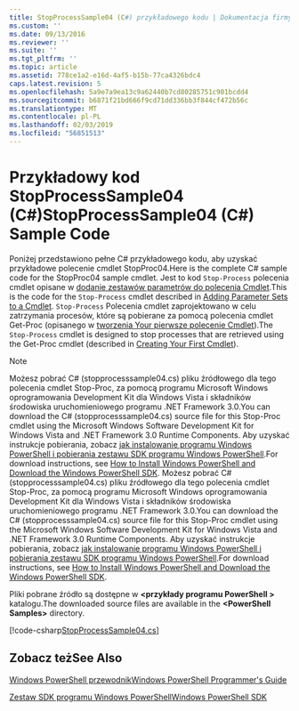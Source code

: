 ```yaml
---
title: StopProcessSample04 (C#) przykładowego kodu | Dokumentacja firmy Microsoft
ms.custom: ''
ms.date: 09/13/2016
ms.reviewer: ''
ms.suite: ''
ms.tgt_pltfrm: ''
ms.topic: article
ms.assetid: 778ce1a2-e16d-4af5-b15b-77ca4326bdc4
caps.latest.revision: 5
ms.openlocfilehash: 5a9e7a9ea13c9a62440b7cd80285751c901bcdd4
ms.sourcegitcommit: b6871f21bd666f9cd71dd336bb3f844cf472b56c
ms.translationtype: MT
ms.contentlocale: pl-PL
ms.lasthandoff: 02/03/2019
ms.locfileid: "56851513"
---
```

# <a name="stopprocesssample04-c-sample-code"></a><span data-ttu-id="51afd-102">Przykładowy kod StopProcessSample04 (C#)</span><span class="sxs-lookup"><span data-stu-id="51afd-102">StopProcessSample04 (C#) Sample Code</span></span>

<span data-ttu-id="51afd-103">Poniżej przedstawiono pełne C# przykładowego kodu, aby uzyskać przykładowe polecenie cmdlet StopProc04.</span><span class="sxs-lookup"><span data-stu-id="51afd-103">Here is the complete C# sample code for the StopProc04 sample cmdlet.</span></span> <span data-ttu-id="51afd-104">Jest to kod `Stop-Process` polecenia cmdlet opisane w [dodanie zestawów parametrów do polecenia Cmdlet](../cmdlet/adding-parameter-sets-to-a-cmdlet.md).</span><span class="sxs-lookup"><span data-stu-id="51afd-104">This is the code for the `Stop-Process` cmdlet described in [Adding Parameter Sets to a Cmdlet](../cmdlet/adding-parameter-sets-to-a-cmdlet.md).</span></span> <span data-ttu-id="51afd-105">`Stop-Process` Polecenia cmdlet zaprojektowano w celu zatrzymania procesów, które są pobierane za pomocą polecenia cmdlet Get-Proc (opisanego w [tworzenia Your pierwsze polecenie Cmdlet](../cmdlet/creating-a-cmdlet-without-parameters.md)).</span><span class="sxs-lookup"><span data-stu-id="51afd-105">The `Stop-Process` cmdlet is designed to stop processes that are retrieved using the Get-Proc cmdlet (described in [Creating Your First Cmdlet](../cmdlet/creating-a-cmdlet-without-parameters.md)).</span></span>

> [!NOTE]
> <span data-ttu-id="51afd-106">Możesz pobrać C# (stopprocesssample04.cs) pliku źródłowego dla tego polecenia cmdlet Stop-Proc, za pomocą programu Microsoft Windows oprogramowania Development Kit dla Windows Vista i składników środowiska uruchomieniowego programu .NET Framework 3.0.</span><span class="sxs-lookup"><span data-stu-id="51afd-106">You can download the C# (stopprocesssample04.cs) source file for this Stop-Proc cmdlet using the Microsoft Windows Software Development Kit for Windows Vista and .NET Framework 3.0 Runtime Components.</span></span> <span data-ttu-id="51afd-107">Aby uzyskać instrukcje pobierania, zobacz [jak instalowanie programu Windows PowerShell i pobierania zestawu SDK programu Windows PowerShell](/powershell/developer/installing-the-windows-powershell-sdk).</span><span class="sxs-lookup"><span data-stu-id="51afd-107">For download instructions, see [How to Install Windows PowerShell and Download the Windows PowerShell SDK](/powershell/developer/installing-the-windows-powershell-sdk).</span></span>
> <span data-ttu-id="51afd-108">Możesz pobrać C# (stopprocesssample04.cs) pliku źródłowego dla tego polecenia cmdlet Stop-Proc, za pomocą programu Microsoft Windows oprogramowania Development Kit dla Windows Vista i składników środowiska uruchomieniowego programu .NET Framework 3.0.</span><span class="sxs-lookup"><span data-stu-id="51afd-108">You can download the C# (stopprocesssample04.cs) source file for this Stop-Proc cmdlet using the Microsoft Windows Software Development Kit for Windows Vista and .NET Framework 3.0 Runtime Components.</span></span> <span data-ttu-id="51afd-109">Aby uzyskać instrukcje pobierania, zobacz [jak instalowanie programu Windows PowerShell i pobierania zestawu SDK programu Windows PowerShell](/powershell/developer/installing-the-windows-powershell-sdk).</span><span class="sxs-lookup"><span data-stu-id="51afd-109">For download instructions, see [How to Install Windows PowerShell and Download the Windows PowerShell SDK](/powershell/developer/installing-the-windows-powershell-sdk).</span></span>
>
> <span data-ttu-id="51afd-110">Pliki pobrane źródło są dostępne w  **\<przykłady programu PowerShell >** katalogu.</span><span class="sxs-lookup"><span data-stu-id="51afd-110">The downloaded source files are available in the **\<PowerShell Samples>** directory.</span></span>

[!code-csharp[StopProcessSample04.cs](../../powershell-sdk-samples/SDK-2.0/csharp/StopProcessSample04/StopProcessSample04.cs#L11-L435 "StopProcessSample04.cs")]

## <a name="see-also"></a><span data-ttu-id="51afd-111">Zobacz też</span><span class="sxs-lookup"><span data-stu-id="51afd-111">See Also</span></span>

[<span data-ttu-id="51afd-112">Windows PowerShell przewodnik</span><span class="sxs-lookup"><span data-stu-id="51afd-112">Windows PowerShell Programmer's Guide</span></span>](./windows-powershell-programmer-s-guide.md)

[<span data-ttu-id="51afd-113">Zestaw SDK programu Windows PowerShell</span><span class="sxs-lookup"><span data-stu-id="51afd-113">Windows PowerShell SDK</span></span>](../windows-powershell-reference.md)